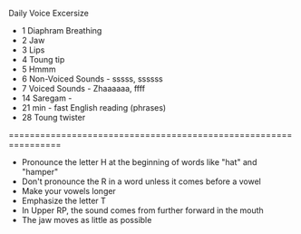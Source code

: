 Daily Voice Excersize 
  - 1 Diaphram Breathing
  - 2 Jaw
  - 3 Lips
  - 4 Toung tip
  - 5 Hmmm
  - 6 Non-Voiced Sounds - sssss, ssssss
  - 7 Voiced Sounds - Zhaaaaaa, ffff
  - 14 Saregam - 
  - 21 min - fast English reading (phrases)
  - 28 Toung twister





================================================================
- Pronounce the letter H at the beginning of words like "hat" and "hamper"
- Don't pronounce the R in a word unless it comes before a vowel
- Make your vowels longer
- Emphasize the letter T
- In Upper RP, the sound comes from further forward in the mouth
- The jaw moves as little as possible
